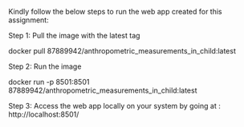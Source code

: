 
Kindly follow the below steps to run the web app created for this assignment:

Step 1: Pull the image with the latest tag

docker pull 87889942/anthropometric_measurements_in_child:latest


Step 2: Run the image

docker run -p 8501:8501 87889942/anthropometric_measurements_in_child:latest


Step 3: Access the web app locally on your system by going at : http://localhost:8501/